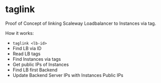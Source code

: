 taglink
=======

Proof of Concept of linking Scaleway Loadbalancer to Instances via tag.

How it works:
- `taglink <lb-id>`
- Find LB via ID
- Read LB tags
- Find Instances via tags
- Get public IPs of Instances
- Find LB first Backend
- Update Backend Server IPs with Instances Public IPs

